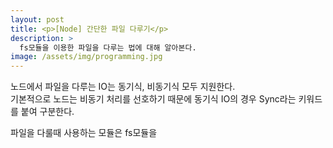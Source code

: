 ```yaml
---
layout: post
title: <p>[Node] 간단한 파일 다루기</p>
description: >
  fs모듈을 이용한 파일을 다루는 법에 대해 알아본다.
image: /assets/img/programming.jpg
---
```

<head>
  <link rel="stylesheet" type="text/css" href="../../assets/css/obsidian.css" />
</head>

 노드에서 파일을 다루는 IO는 동기식, 비동기식 모두 지원한다.<br>
 기본적으로 노드는 비동기 처리를 선호하기 때문에 동기식 IO의 경우 Sync라는 키워드를 붙여 구분한다.

 파일을 다룰때 사용하는 모듈은 fs모듈을 
